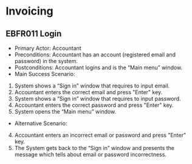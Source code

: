 # Invoicing

## EBFR011 Login

* Primary Actor: Accountant
* Preconditions: Accountant has an account (registered email and password) in the 
system. 
* Postconditions: Accountant logins and is the “Main menu” window.
* Main Success Scenario:
1. System shows a “Sign in” window that requires to input email.
2. Accountant enters the correct email and press "Enter" key.
3. System shows a “Sign in” window that requires to input password.
4. Accountant enters the correct password and press "Enter" key.
5. System opens the “Main menu” window.
* Alternative Scenario:
4. Accountant enters an incorrect email or password and press "Enter" key.
5. The System gets back to the “Sign in” window and presents the message which tells 
about email or password incorrectness.
